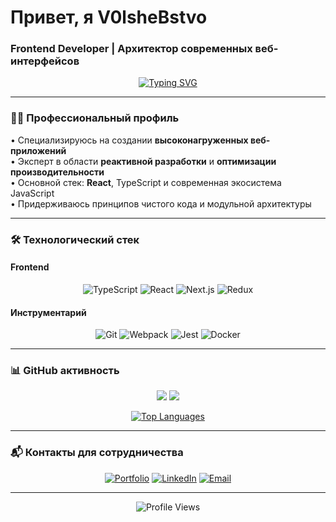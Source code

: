 # Привет, я V0lsheBstvo
### Frontend Developer | Архитектор современных веб-интерфейсов

<div align="center">
  <a href="https://v0lshebstvo.ru/">
    <img src="https://readme-typing-svg.demolab.com/?font=Fira+Code&size=22&pause=1000&color=8A2BE2&center=true&vCenter=true&width=435&lines=Трансформация+дизайна+в+функциональные+решения;Фокус+на+производительность+и+качество;Профессиональный+Frontend+разработчик" alt="Typing SVG" />
  </a>
</div>

---

### 🧑‍💻 Профессиональный профиль  
<p align="start">
• Специализируюсь на создании <b>высоконагруженных веб-приложений</b><br>
• Эксперт в области <b>реактивной разработки</b> и <b>оптимизации производительности</b><br>
• Основной стек: <b>React</b>, TypeScript и современная экосистема JavaScript<br>
• Придерживаюсь принципов чистого кода и модульной архитектуры
</p>

---

### 🛠️ Технологический стек  

#### Frontend  
<div align="center">
  <img src="https://img.shields.io/badge/TypeScript-3178C6?logo=typescript&logoColor=white&style=for-the-badge" alt="TypeScript">
  <img src="https://img.shields.io/badge/React-61DAFB?logo=react&logoColor=black&style=for-the-badge" alt="React">
  <img src="https://img.shields.io/badge/Next.js-000000?logo=nextdotjs&logoColor=white&style=for-the-badge" alt="Next.js">
  <img src="https://img.shields.io/badge/Redux-764ABC?logo=redux&logoColor=white&style=for-the-badge" alt="Redux">
</div>

#### Инструментарий  
<div align="center">
  <img src="https://img.shields.io/badge/Git-F05032?logo=git&logoColor=white&style=flat" alt="Git">
  <img src="https://img.shields.io/badge/Webpack-8DD6F9?logo=webpack&logoColor=black&style=flat" alt="Webpack">
  <img src="https://img.shields.io/badge/Jest-C21325?logo=jest&logoColor=white&style=flat" alt="Jest">
  <img src="https://img.shields.io/badge/Docker-2496ED?logo=docker&logoColor=white&style=flat" alt="Docker">
</div>

---

### 📊 GitHub активность  

<div align="center">
  
[![](https://github-readme-stats.vercel.app/api?username=V0lsheBstvo&show_icons=true&theme=dark&hide_border=true&include_all_commits=true)](https://github.com/V0lsheBstvo)
[![](https://github-readme-streak-stats.herokuapp.com/?user=V0lsheBstvo&theme=dark&hide_border=true)](https://github.com/V0lsheBstvo)
  
</div>

<div align="center">
  
[![Top Languages](https://github-readme-stats.vercel.app/api/top-langs/?username=V0lsheBstvo&layout=compact&theme=dark&hide_border=true&langs_count=8)](https://github.com/V0lsheBstvo)
  
</div>

---

### 📬 Контакты для сотрудничества  

<div align="center">
  
[![Portfolio](https://img.shields.io/badge/Портфолио-8A2BE2?style=for-the-badge&logo=google-chrome&logoColor=white)](https://v0lshebstvo.ru/)
[![LinkedIn](https://img.shields.io/badge/LinkedIn-0A66C2?style=for-the-badge&logo=linkedin&logoColor=white)](https://linkedin.com/in/your-profile)
[![Email](https://img.shields.io/badge/Email-D14836?style=for-the-badge&logo=gmail&logoColor=white)](mailto:contact@v0lshebstvo.ru)
  
</div>

---

<p align="center">
  <img src="https://komarev.com/ghpvc/?username=V0lsheBstvo&color=8A2BE2&style=flat" alt="Profile Views">
</p>
